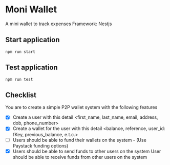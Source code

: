 # Moni Wallet

A mini wallet to track expenses
Framework: Nestjs

## Start application

```
npm run start
```

## Test application

```
npm run test
```

## Checklist

You are to create a simple P2P wallet system with the following features

- [x] Create a user with this detail <first_name, last_name, email, address, dob, phone_number>
- [x] Create a wallet for the user with this detail <balance, reference, user_id: fKey, previous_balance, e.t.c.>
- [ ] Users should be able to fund their wallets on the system - (Use Paystack funding options)
- [x] Users should be able to send funds to other users on the system User should be able to receive funds from other users on the system
